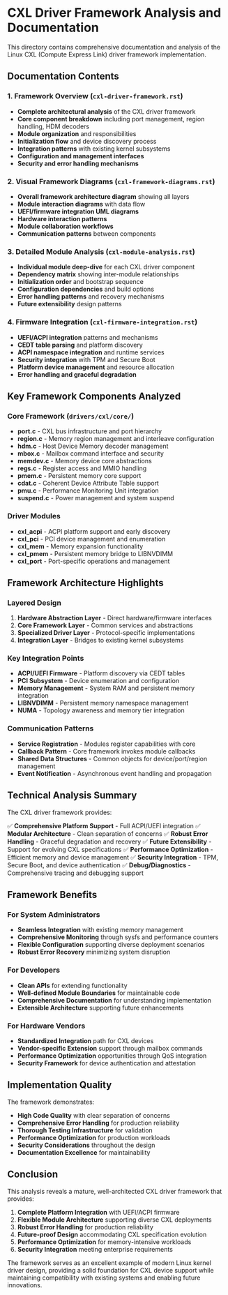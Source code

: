 # CXL Driver Framework Analysis and Documentation

This directory contains comprehensive documentation and analysis of the Linux CXL (Compute Express Link) driver framework implementation.

## Documentation Contents

### 1. Framework Overview (`cxl-driver-framework.rst`)
- **Complete architectural analysis** of the CXL driver framework
- **Core component breakdown** including port management, region handling, HDM decoders
- **Module organization** and responsibilities
- **Initialization flow** and device discovery process
- **Integration patterns** with existing kernel subsystems
- **Configuration and management interfaces**
- **Security and error handling mechanisms**

### 2. Visual Framework Diagrams (`cxl-framework-diagrams.rst`)
- **Overall framework architecture diagram** showing all layers
- **Module interaction diagrams** with data flow
- **UEFI/firmware integration UML diagrams**
- **Hardware interaction patterns**
- **Module collaboration workflows**
- **Communication patterns** between components

### 3. Detailed Module Analysis (`cxl-module-analysis.rst`)
- **Individual module deep-dive** for each CXL driver component
- **Dependency matrix** showing inter-module relationships
- **Initialization order** and bootstrap sequence
- **Configuration dependencies** and build options
- **Error handling patterns** and recovery mechanisms
- **Future extensibility** design patterns

### 4. Firmware Integration (`cxl-firmware-integration.rst`)
- **UEFI/ACPI integration** patterns and mechanisms
- **CEDT table parsing** and platform discovery
- **ACPI namespace integration** and runtime services
- **Security integration** with TPM and Secure Boot
- **Platform device management** and resource allocation
- **Error handling and graceful degradation**

## Key Framework Components Analyzed

### Core Framework (`drivers/cxl/core/`)
- **port.c** - CXL bus infrastructure and port hierarchy
- **region.c** - Memory region management and interleave configuration
- **hdm.c** - Host Device Memory decoder management
- **mbox.c** - Mailbox command interface and security
- **memdev.c** - Memory device core abstractions
- **regs.c** - Register access and MMIO handling
- **pmem.c** - Persistent memory core support
- **cdat.c** - Coherent Device Attribute Table support
- **pmu.c** - Performance Monitoring Unit integration
- **suspend.c** - Power management and system suspend

### Driver Modules
- **cxl_acpi** - ACPI platform support and early discovery
- **cxl_pci** - PCI device management and enumeration
- **cxl_mem** - Memory expansion functionality
- **cxl_pmem** - Persistent memory bridge to LIBNVDIMM
- **cxl_port** - Port-specific operations and management

## Framework Architecture Highlights

### Layered Design
1. **Hardware Abstraction Layer** - Direct hardware/firmware interfaces
2. **Core Framework Layer** - Common services and abstractions  
3. **Specialized Driver Layer** - Protocol-specific implementations
4. **Integration Layer** - Bridges to existing kernel subsystems

### Key Integration Points
- **ACPI/UEFI Firmware** - Platform discovery via CEDT tables
- **PCI Subsystem** - Device enumeration and configuration
- **Memory Management** - System RAM and persistent memory integration
- **LIBNVDIMM** - Persistent memory namespace management
- **NUMA** - Topology awareness and memory tier integration

### Communication Patterns
- **Service Registration** - Modules register capabilities with core
- **Callback Pattern** - Core framework invokes module callbacks
- **Shared Data Structures** - Common objects for device/port/region management
- **Event Notification** - Asynchronous event handling and propagation

## Technical Analysis Summary

The CXL driver framework provides:

✅ **Comprehensive Platform Support** - Full ACPI/UEFI integration
✅ **Modular Architecture** - Clean separation of concerns
✅ **Robust Error Handling** - Graceful degradation and recovery
✅ **Future Extensibility** - Support for evolving CXL specifications
✅ **Performance Optimization** - Efficient memory and device management
✅ **Security Integration** - TPM, Secure Boot, and device authentication
✅ **Debug/Diagnostics** - Comprehensive tracing and debugging support

## Framework Benefits

### For System Administrators
- **Seamless Integration** with existing memory management
- **Comprehensive Monitoring** through sysfs and performance counters
- **Flexible Configuration** supporting diverse deployment scenarios
- **Robust Error Recovery** minimizing system disruption

### For Developers
- **Clean APIs** for extending functionality
- **Well-defined Module Boundaries** for maintainable code
- **Comprehensive Documentation** for understanding implementation
- **Extensible Architecture** supporting future enhancements

### For Hardware Vendors
- **Standardized Integration** path for CXL devices
- **Vendor-specific Extension** support through mailbox commands
- **Performance Optimization** opportunities through QoS integration
- **Security Framework** for device authentication and attestation

## Implementation Quality

The framework demonstrates:

- **High Code Quality** with clear separation of concerns
- **Comprehensive Error Handling** for production reliability
- **Thorough Testing Infrastructure** for validation
- **Performance Optimization** for production workloads
- **Security Considerations** throughout the design
- **Documentation Excellence** for maintainability

## Conclusion

This analysis reveals a mature, well-architected CXL driver framework that provides:

1. **Complete Platform Integration** with UEFI/ACPI firmware
2. **Flexible Module Architecture** supporting diverse CXL deployments  
3. **Robust Error Handling** for production reliability
4. **Future-proof Design** accommodating CXL specification evolution
5. **Performance Optimization** for memory-intensive workloads
6. **Security Integration** meeting enterprise requirements

The framework serves as an excellent example of modern Linux kernel driver design, 
providing a solid foundation for CXL device support while maintaining compatibility 
with existing systems and enabling future innovations.